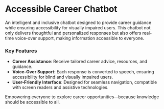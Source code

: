 # Accessible Career Chatbot

An intelligent and inclusive chatbot designed to provide career guidance while ensuring accessibility for visually impaired users. This chatbot not only delivers thoughtful and personalized responses but also offers real-time voice-over support, making information accessible to everyone.

### Key Features

- **Career Assistance**: Receive tailored career advice, resources, and guidance.
- **Voice-Over Support**: Each response is converted to speech, ensuring accessibility for blind and visually impaired users.
- **User-Friendly Interface**: Designed for seamless navigation, compatible with screen readers and assistive technologies.

Empowering everyone to explore career opportunities—because knowledge should be accessible to all.


